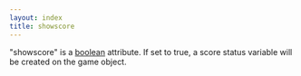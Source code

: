 ```yaml
---
layout: index
title: showscore
---
```


"showscore" is a [boolean](../types/boolean.html) attribute. If set to true, a score status variable will be created on the game object.
